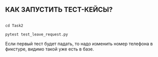 ## КАК ЗАПУСТИТЬ ТЕСТ-КЕЙСЫ?

```

cd Task2

pytest test_leave_request.py

```

Если первый тест будет падать, то надо изменить номер телефона в фикстуре, видимо такой уже есть в базе.